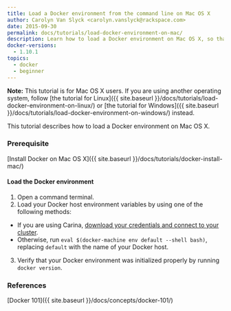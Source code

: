```yaml
---
title: Load a Docker environment from the command line on Mac OS X
author: Carolyn Van Slyck <carolyn.vanslyck@rackspace.com>
date: 2015-09-30
permalink: docs/tutorials/load-docker-environment-on-mac/
description: Learn how to load a Docker environment on Mac OS X, so that you can work with Docker from the command line
docker-versions:
  - 1.10.1
topics:
  - docker
  - beginner
---
```


**Note:** This tutorial is for Mac OS X users. If you are using another operating system, follow
[the tutorial for Linux]({{ site.baseurl }}/docs/tutorials/load-docker-environment-on-linux/) or
[the tutorial for Windows]({{ site.baseurl }}/docs/tutorials/load-docker-environment-on-windows/) instead.

This tutorial describes how to load a Docker environment on Mac OS X.

### Prerequisite

[Install Docker on Mac OS X]({{ site.baseurl }}/docs/tutorials/docker-install-mac/)

#### Load the Docker environment
1. Open a command terminal.
2. Load your Docker host environment variables by using one of the following methods:
  * If you are using Carina, [download your credentials and connect to your cluster][create-connect-cluster].
  * Otherwise, run `eval $(docker-machine env default --shell bash)`,
    replacing `default` with the name of your Docker host.
3. Verify that your Docker environment was initialized properly by running `docker version`.

[create-connect-cluster]: {{site.baseurl}}/docs/tutorials/create-connect-cluster/#connect-to-your-cluster

### References
[Docker 101]({{ site.baseurl }}/docs/concepts/docker-101/)
